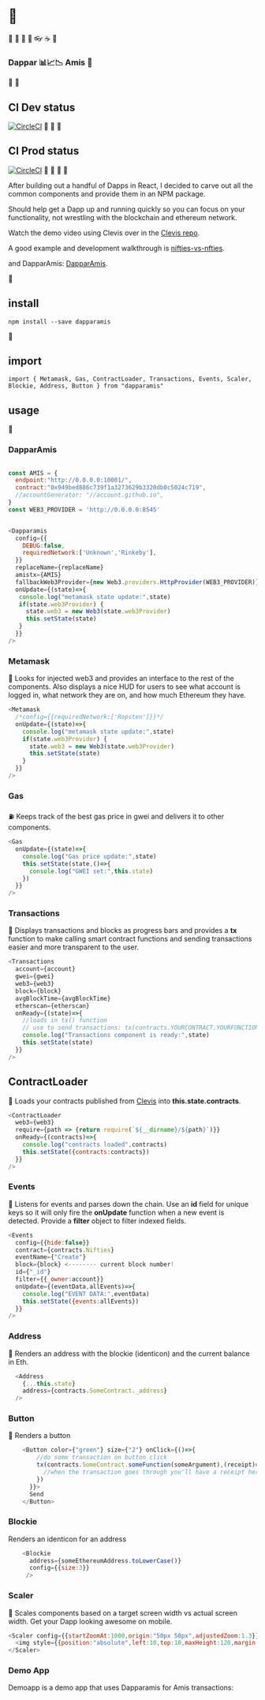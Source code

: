 # 👒
👞
🌂
👝
👛
👓
☕️
🍵
### Dappar 📊📈📉 Amis 🍫
🍬
🍭
## CI Dev status
[![CircleCI](https://circleci.com/gh/Ami-Solution/dapparamis/tree/glitch.svg?style=svg)](https://circleci.com/gh/Ami-Solution/dapparamis/tree/glitch)
💼
🍯
🍎
## CI Prod status
[![CircleCI](https://circleci.com/gh/Ami-Solution/dapparamis.svg?style=svg)](https://circleci.com/gh/Ami-Solution/dapparamis)
🍋
🍒
🍇
🍉

After building out a handful of Dapps in React, I decided to carve out all the common components and provide them in an NPM package.

Should help get a Dapp up and running quickly so you can focus on your functionality, not wrestling with the blockchain and ethereum network.

Watch the demo video using Clevis over in the [Clevis repo](https://github.com/austintgriffith/clevis).

A good example and development walkthrough is
[nifties-vs-nfties](https://github.com/austintgriffith/nifties-vs-nfties/blob/master/README.md).

and DapparAmis:
[DapparAmis](https://github.com/ami-solution/daparamis/blob/master/README.md).

🍏
## install 

```
npm install --save dapparamis
```
👜
## import

```
import { Metamask, Gas, ContractLoader, Transactions, Events, Scaler, Blockie, Address, Button } from "dapparamis"
```

## usage
🎣
### DapparAmis

```javascript

const AMIS = {
  endpoint:"http://0.0.0.0:10001/",
  contract:"0x949bed886c739f1a3273629b3320db0c5024c719",
  //accountGenerator: "//account.github.io",
}
const WEB3_PROVIDER = 'http://0.0.0.0:8545'


<Dapparamis
  config={{
    DEBUG:false,
    requiredNetwork:['Unknown','Rinkeby'],
  }}
  replaceName={replaceName}
  amistx={AMIS}
  fallbackWeb3Provider={new Web3.providers.HttpProvider(WEB3_PROVIDER)}
  onUpdate={(state)=>{
   console.log("metamask state update:",state)
   if(state.web3Provider) {
     state.web3 = new Web3(state.web3Provider)
     this.setState(state)
   }
  }}
/>
```
        

### Metamask
:japanese_goblin:
Looks for injected web3 and provides an interface to the rest of the components. Also displays a nice HUD for users to see what account is logged in, what network they are on, and how much Ethereum they have. 

```javascript
<Metamask
  /*config={{requiredNetwork:['Ropsten']}}*/
  onUpdate={(state)=>{
    console.log("metamask state update:",state)
    if(state.web3Provider) {
      state.web3 = new Web3(state.web3Provider)
      this.setState(state)
    }
  }}
/>
```

### Gas
:fuelpump:
Keeps track of the best gas price in gwei and delivers it to other components.

```javascript
<Gas
  onUpdate={(state)=>{
    console.log("Gas price update:",state)
    this.setState(state,()=>{
      console.log("GWEI set:",this.state)
    })
  }}
/>
```

### Transactions
:ledger:
Displays transactions and blocks as progress bars and provides a **tx** function to make calling smart contract functions and sending transactions easier and more transparent to the user.

```javascript
<Transactions
  account={account}
  gwei={gwei}
  web3={web3}
  block={block}
  avgBlockTime={avgBlockTime}
  etherscan={etherscan}
  onReady={(state)=>{
    //loads in tx() function
    // use to send transactions: tx(contracts.YOURCONTRACT.YOURFUNCTION(),GASLIMIT)
    console.log("Transactions component is ready:",state)
    this.setState(state)
  }}
/>
```

## ContractLoader
:nut_and_bolt:
Loads your contracts published from [Clevis](https://github.com/austintgriffith/clevis) into **this.state.contracts**.

```javascript
<ContractLoader
  web3={web3}
  require={path => {return require(`${__dirname}/${path}`)}}
  onReady={(contracts)=>{
    console.log("contracts loaded",contracts)
    this.setState({contracts:contracts})
  }}
/>
```

### Events
🍊
Listens for events and parses down the chain. Use an **id** field for unique keys so it will only fire the **onUpdate** function when a new event is detected. Provide a **filter** object to filter indexed fields.

```javascript
<Events
  config={{hide:false}}
  contract={contracts.Nifties}
  eventName={"Create"}
  block={block} <-------- current block number!
  id={"_id"}
  filter={{_owner:account}}
  onUpdate={(eventData,allEvents)=>{
    console.log("EVENT DATA:",eventData)
    this.setState({events:allEvents})
  }}
/>
```

### Address
:postbox:
Renders an address with the blockie (identicon) and the current balance in Eth. 

```javascript
  <Address
    {...this.state}
    address={contracts.SomeContract._address}
  />
```

### Button
:radio_button:
Renders a button

```javascript
    <Button color={"green"} size={"2"} onClick={()=>{
        //do some transaction on button click
        tx(contracts.SomeContract.someFunction(someArgument),(receipt)=>{
          //when the transaction goes through you'll have a receipt here
        })
      }}>
      Send
    </Button>
```

### Blockie

Renders an identicon for an address

```javascript
    <Blockie 
      address={someEthereumAddress.toLowerCase()} 
      config={{size:3}}
     />
```


### Scaler
:straight_ruler:
Scales components based on a target screen width vs actual screen width. Get your Dapp looking awesome on mobile.

```javascript
<Scaler config={{startZoomAt:1000,origin:"50px 50px",adjustedZoom:1.3}}>
  <img style={{position:"absolute",left:10,top:10,maxHeight:120,margin:10}} src={titleImage}/>
</Scaler>
```


### Demo App

Demoapp is a demo app that uses Dapparamis for Amis transactions:


